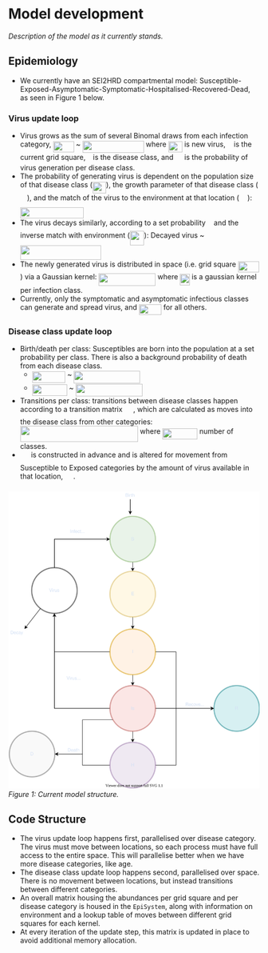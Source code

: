 # Model development

*Description of the model as it currently stands.*

## Epidemiology

* We currently have an SEI2HRD compartmental model: Susceptible-Exposed-Asymptomatic-Symptomatic-Hospitalised-Recovered-Dead, as seen in Figure 1 below.

### Virus update loop
* Virus grows as the sum of several Binomal draws from each infection category,
<img src="svgs/e377ad7e80565ddab0061ecf36275ff6.svg?invert_in_darkmode" align=middle width=41.486115pt height=22.381919999999983pt/> ~ <img src="svgs/871d18ca6549b70266c1f4faa58f8c71.svg?invert_in_darkmode" align=middle width=123.14907pt height=24.56552999999997pt/>
where <img src="svgs/60491d9986c130c5330721a64b127048.svg?invert_in_darkmode" align=middle width=28.143225000000005pt height=22.381919999999983pt/> is new virus, <img src="svgs/63bb9849783d01d91403bc9a5fea12a2.svg?invert_in_darkmode" align=middle width=9.041505pt height=22.745910000000016pt/> is the current grid square, <img src="svgs/3e18a4a28fdee1744e5e3f79d13b9ff6.svg?invert_in_darkmode" align=middle width=7.087278000000003pt height=14.102549999999994pt/> is the disease class, and <img src="svgs/b17e856e76ef58f7655e6ace49d21d06.svg?invert_in_darkmode" align=middle width=14.092485000000003pt height=14.102549999999994pt/> is the probability of virus generation per disease class.
* The probability of generating virus is dependent on the population size of that disease class (<img src="svgs/7b28106ce905937c70c7bc86cdfc5386.svg?invert_in_darkmode" align=middle width=27.495435pt height=22.381919999999983pt/>), the growth parameter of that disease class (<img src="svgs/eb30b7762aec8ad6b9c53cf51888ac16.svg?invert_in_darkmode" align=middle width=13.663980000000002pt height=14.102549999999994pt/>), and the match of the virus to the environment at that location (<img src="svgs/345c3b641bdaa5a8313143aea23a0ecc.svg?invert_in_darkmode" align=middle width=16.809210000000004pt height=22.381919999999983pt/>): <img src="svgs/eec4544e03d5062f33136d895ddd6a89.svg?invert_in_darkmode" align=middle width=127.49269499999998pt height=22.381919999999983pt/>
* The virus decays similarly, according to a set probability <img src="svgs/2103f85b8b1477f430fc407cad462224.svg?invert_in_darkmode" align=middle width=8.524065000000002pt height=22.745910000000016pt/> and the inverse match with environment (<img src="svgs/ecaa4366e01bf34ec3aa9fbfc92b6749.svg?invert_in_darkmode" align=middle width=28.617105000000002pt height=28.839689999999997pt/>): Decayed virus ~ <img src="svgs/eea37afd8c2b8d0f226dc2ad4469ca0d.svg?invert_in_darkmode" align=middle width=161.733495pt height=28.839689999999997pt/>
* The newly generated virus is distributed in space (i.e. grid square <img src="svgs/b5ad87070466e0d57cbd063852c46855.svg?invert_in_darkmode" align=middle width=42.234225pt height=22.745910000000016pt/>) via a Gaussian kernel: <img src="svgs/1530e9afae284012a0f08ee808c4045a.svg?invert_in_darkmode" align=middle width=113.99058pt height=24.56552999999997pt/> where <img src="svgs/6e24f7e524feccaf8ee5c1016f0854bd.svg?invert_in_darkmode" align=middle width=19.411425pt height=22.381919999999983pt/> is a gaussian kernel per infection class.
* Currently, only the symptomatic and asymptomatic infectious classes can generate and spread virus, and <img src="svgs/200efead2cd5006b73e4cc6e345dbc79.svg?invert_in_darkmode" align=middle width=44.994675pt height=21.10812pt/> for all others.

### Disease class update loop
* Birth/death per class: Susceptibles are born into the population at a set probability per class. There is also a background probability of death from each disease class.
    * <img src="svgs/116b2fd65e6e5c80263945ae2a637458.svg?invert_in_darkmode" align=middle width=66.74266499999999pt height=22.745910000000016pt/> ~ <img src="svgs/92f895c4e75485aaa72ca8cc64fbd7f4.svg?invert_in_darkmode" align=middle width=132.67765500000002pt height=24.56552999999997pt/>
    * <img src="svgs/07e3266d0aef26caedb51aba291fe757.svg?invert_in_darkmode" align=middle width=70.30617pt height=22.745910000000016pt/> ~ <img src="svgs/418b3d7001f48d6981368ac51dfe3979.svg?invert_in_darkmode" align=middle width=134.173215pt height=24.56552999999997pt/>
* Transitions per class: transitions between disease classes happen according to a transition matrix <img src="svgs/fb97d38bcc19230b0acd442e17db879c.svg?invert_in_darkmode" align=middle width=17.67348pt height=22.381919999999983pt/>, which are calculated as moves into the disease class from other categories: <img src="svgs/5bb225c2a9a7cd676904f753d364d995.svg?invert_in_darkmode" align=middle width=236.25574499999996pt height=32.19743999999999pt/> where <img src="svgs/f74e7a22d321a4aea27f9f75bc505885.svg?invert_in_darkmode" align=middle width=70.256175pt height=22.381919999999983pt/> number of classes.
* <img src="svgs/fb97d38bcc19230b0acd442e17db879c.svg?invert_in_darkmode" align=middle width=17.67348pt height=22.381919999999983pt/> is constructed in advance and is altered for movement from Susceptible to Exposed categories by the amount of virus available in that location, <img src="svgs/f3d0ba8ca71eac08d173274ee914a043.svg?invert_in_darkmode" align=middle width=16.792215000000002pt height=22.381919999999983pt/>.



![](SEI2HRD.svg)
*Figure 1: Current model structure.*

## Code Structure

* The virus update loop happens first, parallelised over disease category. The virus must move between locations, so each process must have full access to the entire space. This will parallelise better when we have more disease categories, like age.
* The disease class update loop happens second, parallelised over space. There is no movement between locations, but instead transitions between different categories.
* An overall matrix housing the abundances per grid square and per disease category is housed in the `EpiSystem`, along with information on environment and a lookup table of moves between different grid squares for each kernel.
* At every iteration of the update step, this matrix is updated in place to avoid additional memory allocation.
